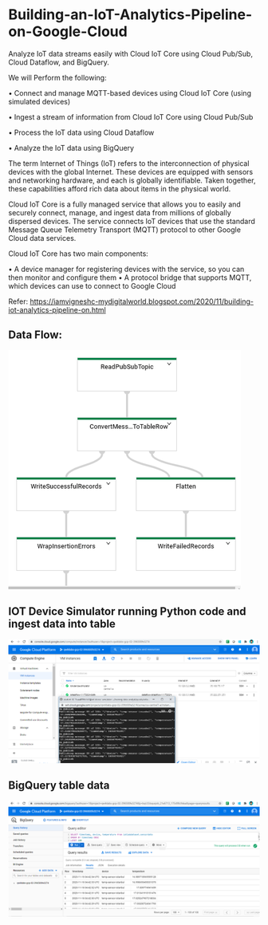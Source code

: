 # Building-an-IoT-Analytics-Pipeline-on-Google-Cloud

Analyze IoT data streams easily with Cloud IoT Core using Cloud Pub/Sub, Cloud Dataflow, and BigQuery.

We will Perform the following:


• Connect and manage MQTT-based devices using Cloud IoT Core (using simulated devices)

• Ingest a stream of information from Cloud IoT Core using Cloud Pub/Sub

• Process the IoT data using Cloud Dataflow

• Analyze the IoT data using BigQuery

The term Internet of Things (IoT) refers to the interconnection of physical devices with the global Internet. These devices are equipped with sensors and networking hardware, and each is globally identifiable. Taken together, these capabilities afford rich data about items in the physical world.

Cloud IoT Core is a fully managed service that allows you to easily and securely connect, manage, and ingest data from millions of globally dispersed devices. The service connects IoT devices that use the standard Message Queue Telemetry Transport (MQTT) protocol to other Google Cloud data services.

Cloud IoT Core has two main components:

• A device manager for registering devices with the service, so you can then monitor and configure them
• A protocol bridge that supports MQTT, which devices can use to connect to Google Cloud

Refer: https://iamvigneshc-mydigitalworld.blogspot.com/2020/11/building-iot-analytics-pipeline-on.html


## Data Flow:

![Image of CloudBuild](https://github.com/IamVigneshC/Building-an-IoT-Analytics-Pipeline-on-Google-Cloud/blob/main/streaming%20workflow.PNG)


## IOT Device Simulator running Python code and ingest data into table

![Image of CloudBuild](https://github.com/IamVigneshC/Building-an-IoT-Analytics-Pipeline-on-Google-Cloud/blob/main/IOT_Device_Simulator.PNG)


## BigQuery table data

![Image of CloudBuild](https://github.com/IamVigneshC/Building-an-IoT-Analytics-Pipeline-on-Google-Cloud/blob/main/Data%20ingested%20into%20table.PNG)


